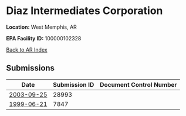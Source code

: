 # Diaz Intermediates Corporation

**Location:** West Memphis, AR

**EPA Facility ID:** 100000102328

[Back to AR Index](../../index.md)

## Submissions

| Date | Submission ID | Document Control Number |
|------|--------------|-------------------------|
| [2003-09-25](submissions/28993.md) | 28993 |  |
| [1999-06-21](submissions/7847.md) | 7847 |  |
